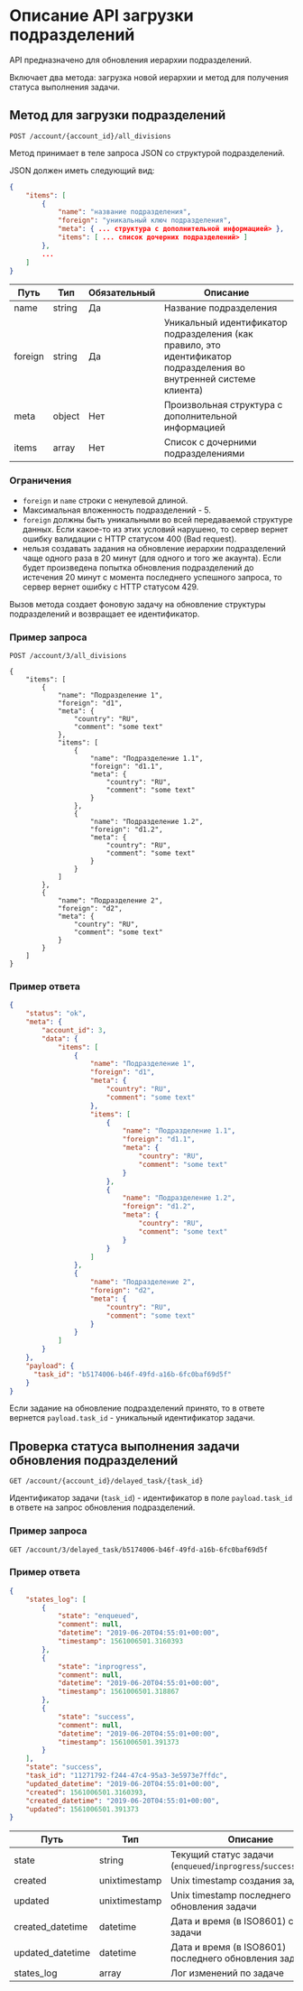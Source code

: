 # Описание API загрузки подразделений

API предназначено для обновления иерархии подразделений.

Включает два метода: загрузка новой иерархии и метод для получения статуса выполнения задачи.

## Метод для загрузки подразделений

`POST /account/{account_id}/all_divisions`

Метод принимает в теле запроса JSON со структурой подразделений.

JSON должен иметь следующий вид:

```json
{
    "items": [
        {
            "name": "название подразделения",
            "foreign": "уникальный ключ подразделения",
            "meta": { ... структура с дополнительной информацией> },
            "items": [ ... список дочерних подразделений> ]
        },
        ...
    ]
}
```

Путь | Тип | Обязательный | Описание
---- | -------- | ------------ | --------
name | string | Да | Название подразделения
foreign | string | Да | Уникальный идентификатор подразделения (как правило, это идентификатор подразделения во внутренней системе клиента)
meta | object | Нет | Произвольная структура с дополнительной информацией
items | array | Нет | Cписок с дочерними подразделениями


### Ограничения 

 * `foreign` и `name` строки с ненулевой длиной. 
 * Максимальная вложенность подразделений - 5. 
 * `foreign` должны быть уникальными во всей передаваемой структуре данных. 
 Если какое-то из этих условий нарушено, то сервер вернет ошибку валидации с HTTP статусом 400 (Bad request).
 * нельзя создавать задания на обновление иерархии подразделений чаще одного раза в 20 минут (для одного и того 
 же акаунта). Если будет произведена попытка обновления подразделений до 
 истечения 20 минут с момента последнего успешного запроса, то сервер вернет ошибку с HTTP статусом 429.

Вызов метода создает фоновую задачу на обновление структуры подразделений и
возвращает ее идентификатор.

### Пример запроса

```
POST /account/3/all_divisions

{
    "items": [
        {
            "name": "Подразделение 1",
            "foreign": "d1",
            "meta": {
                "country": "RU",
                "comment": "some text"
            },
            "items": [
                {
                    "name": "Подразделение 1.1",
                    "foreign": "d1.1",
                    "meta": {
                        "country": "RU",
                        "comment": "some text"
                    }
                },
                {
                    "name": "Подразделение 1.2",
                    "foreign": "d1.2",
                    "meta": {
                        "country": "RU",
                        "comment": "some text"
                    }
                }
            ]
        },
        {
            "name": "Подразделение 2",
            "foreign": "d2",
            "meta": {
                "country": "RU",
                "comment": "some text"
            }
        }
    ]
}
```

### Пример ответа

```json
{
    "status": "ok",
    "meta": {
        "account_id": 3,
        "data": {
            "items": [
                {
                    "name": "Подразделение 1",
                    "foreign": "d1",
                    "meta": {
                        "country": "RU",
                        "comment": "some text"
                    },
                    "items": [
                        {
                            "name": "Подразделение 1.1",
                            "foreign": "d1.1",
                            "meta": {
                                "country": "RU",
                                "comment": "some text"
                            }
                        },
                        {
                            "name": "Подразделение 1.2",
                            "foreign": "d1.2",
                            "meta": {
                                "country": "RU",
                                "comment": "some text"
                            }
                        }
                    ]
                },
                {
                    "name": "Подразделение 2",
                    "foreign": "d2",
                    "meta": {
                        "country": "RU",
                        "comment": "some text"
                    }
                }
            ]
        }
    },
    "payload": {
      "task_id": "b5174006-b46f-49fd-a16b-6fc0baf69d5f"
    }
}
```

Если задание на обновление подразделений принято, то в ответе вернется
`payload.task_id` - уникальный идентификатор задачи.

## Проверка статуса выполнения задачи обновления подразделений

```GET /account/{account_id}/delayed_task/{task_id}```

Идентификатор задачи (`task_id`) - идентификатор в поле `payload.task_id` в ответе на запрос обновления подразделений.

### Пример запроса

```
GET /account/3/delayed_task/b5174006-b46f-49fd-a16b-6fc0baf69d5f
```

### Пример ответа

```json
{
    "states_log": [
        {
            "state": "enqueued",
            "comment": null,
            "datetime": "2019-06-20T04:55:01+00:00",
            "timestamp": 1561006501.3160393
        },
        {
            "state": "inprogress",
            "comment": null,
            "datetime": "2019-06-20T04:55:01+00:00",
            "timestamp": 1561006501.318867
        },
        {
            "state": "success",
            "comment": null,
            "datetime": "2019-06-20T04:55:01+00:00",
            "timestamp": 1561006501.391373
        }
    ],
    "state": "success",
    "task_id": "11271792-f244-47c4-95a3-3e5973e7ffdc",
    "updated_datetime": "2019-06-20T04:55:01+00:00",
    "created": 1561006501.3160393,
    "created_datetime": "2019-06-20T04:55:01+00:00",
    "updated": 1561006501.391373
}
```


Путь | Тип | Описание
---- | -------- | --------
state | string | Текущий статус задачи (`enqueued`/`inprogress`/`success`/`failed`) 
created | unixtimestamp | Unix timestamp создания задачи
updated | unixtimestamp | Unix timestamp последнего обновления задачи
created_datetime | datetime | Дата и время (в ISO8601) создания задачи
updated_datetime | datetime | Дата и время (в ISO8601) последнего обновления задачи
states_log | array | Лог изменений по задаче
